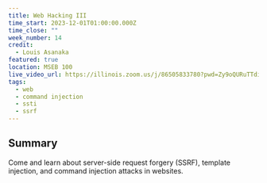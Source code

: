 ```yaml
---
title: Web Hacking III
time_start: 2023-12-01T01:00:00.000Z
time_close: ""
week_number: 14
credit:
  - Louis Asanaka
featured: true
location: MSEB 100
live_video_url: https://illinois.zoom.us/j/86505833780?pwd=Zy9oQURuTTdiNHl6Yy9FUzVZdGFjZz09
tags:
  - web
  - command injection
  - ssti
  - ssrf
---
```

## Summary

Come and learn about server-side request forgery (SSRF), template injection, and command injection attacks in websites.